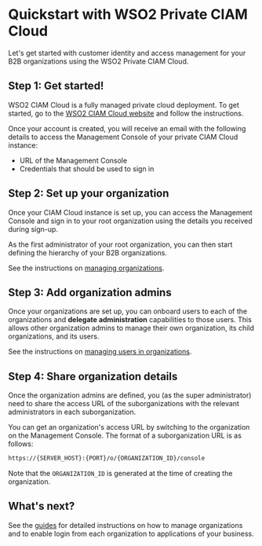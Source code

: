 # Quickstart with WSO2 Private CIAM Cloud

Let's get started with customer identity and access management for your B2B organizations using the WSO2 Private CIAM Cloud.

## Step 1: Get started!

WSO2 CIAM Cloud is a fully managed private cloud deployment. To get started, go to the [WSO2 CIAM Cloud website](https://wso2.com/ciam-suite/private-ciam-cloud/b2b-ciam/) and follow the instructions.

Once your account is created, you will receive an email with the following details to access the Management Console of your private CIAM Cloud instance:

-   URL of the Management Console
-   Credentials that should be used to sign in

## Step 2: Set up your organization

Once your CIAM Cloud instance is set up, you can access the Management Console and sign in to your root organization using the details you received during sign-up.

As the first administrator of your root organization, you can then start defining the hierarchy of your B2B organizations.

See the instructions on [managing organizations](../../guides/b2b-org-management/manage-organizations).

## Step 3: Add organization admins

Once your organizations are set up, you can onboard users to each of the organizations and **delegate administration** capabilities to those users. This allows other organization admins to manage their own organization, its child organizations, and its users.

See the instructions on [managing users in organizations](../../guides/org-user-management).

## Step 4: Share organization details

Once the organization admins are defined, you (as the super administrator) need to share the access URL of the suborganizations with the relevant administrators in each suborganization.

You can get an organization's access URL by switching to the organization on the Management Console. The format of a suborganization URL is as follows:

``` bash
https://{SERVER_HOST}:{PORT}/o/{ORGANIZATION_ID}/console
```

Note that the `ORGANIZATION_ID` is generated at the time of creating the organization.

## What's next?

See the [guides](../../guides/guides-overview) for detailed instructions on how to manage organizations and to enable login from each organization to applications of your business.